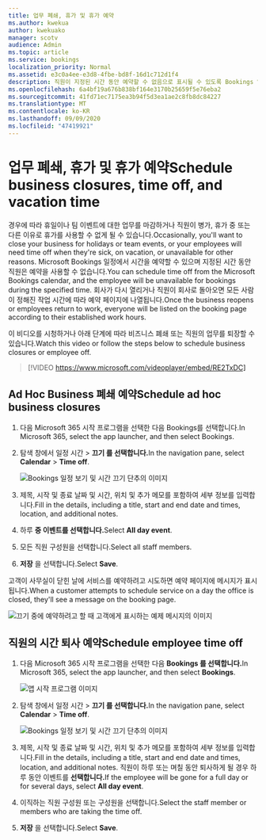 ```yaml
---
title: 업무 폐쇄, 휴가 및 휴가 예약
ms.author: kwekua
author: kwekuako
manager: scotv
audience: Admin
ms.topic: article
ms.service: bookings
localization_priority: Normal
ms.assetid: e3c0a4ee-e3d8-4fbe-bd8f-16d1c712d1f4
description: 직원이 지정된 시간 동안 예약할 수 없음으로 표시될 수 있도록 Bookings 일정에서 사무실 폐쇄 및 직원의 시간을 예약합니다.
ms.openlocfilehash: 6a4bf19a676b838bf164e3170b25659f5e76eba2
ms.sourcegitcommit: 41fd71ec7175ea3b94f5d3ea1ae2c8fb8dc84227
ms.translationtype: MT
ms.contentlocale: ko-KR
ms.lasthandoff: 09/09/2020
ms.locfileid: "47419921"
---
```

# <a name="schedule-business-closures-time-off-and-vacation-time"></a><span data-ttu-id="1d8e8-103">업무 폐쇄, 휴가 및 휴가 예약</span><span class="sxs-lookup"><span data-stu-id="1d8e8-103">Schedule business closures, time off, and vacation time</span></span>

<span data-ttu-id="1d8e8-104">경우에 따라 휴일이나 팀 이벤트에 대한 업무를 마감하거나 직원이 병가, 휴가 중 또는 다른 이유로 휴가를 사용할 수 없게 될 수 있습니다.</span><span class="sxs-lookup"><span data-stu-id="1d8e8-104">Occasionally, you'll want to close your business for holidays or team events, or your employees will need time off when they're sick, on vacation, or unavailable for other reasons.</span></span> <span data-ttu-id="1d8e8-105">Microsoft Bookings 일정에서 시간을 예약할 수 있으며 지정된 시간 동안 직원은 예약을 사용할 수 없습니다.</span><span class="sxs-lookup"><span data-stu-id="1d8e8-105">You can schedule time off from the Microsoft Bookings calendar, and the employee will be unavailable for bookings during the specified time.</span></span> <span data-ttu-id="1d8e8-106">회사가 다시 열리거나 직원이 회사로 돌아오면 모든 사람이 정해진 작업 시간에 따라 예약 페이지에 나열됩니다.</span><span class="sxs-lookup"><span data-stu-id="1d8e8-106">Once the business reopens or employees return to work, everyone will be listed on the booking page according to their established work hours.</span></span>

<span data-ttu-id="1d8e8-107">이 비디오를 시청하거나 아래 단계에 따라 비즈니스 폐쇄 또는 직원의 업무를 퇴장할 수 있습니다.</span><span class="sxs-lookup"><span data-stu-id="1d8e8-107">Watch this video or follow the steps below to schedule business closures or employee off.</span></span>

> [!VIDEO https://www.microsoft.com/videoplayer/embed/RE2TxDC]

## <a name="schedule-ad-hoc-business-closures"></a><span data-ttu-id="1d8e8-108">Ad Hoc Business 폐쇄 예약</span><span class="sxs-lookup"><span data-stu-id="1d8e8-108">Schedule ad hoc business closures</span></span>

1. <span data-ttu-id="1d8e8-109">다음 Microsoft 365 시작 프로그램을 선택한 다음 Bookings를 선택합니다.</span><span class="sxs-lookup"><span data-stu-id="1d8e8-109">In Microsoft 365, select the app launcher, and then select Bookings.</span></span>

1. <span data-ttu-id="1d8e8-110">탐색 창에서 일정  시간 \> **끄기 를 선택합니다.**</span><span class="sxs-lookup"><span data-stu-id="1d8e8-110">In the navigation pane, select **Calendar** \> **Time off**.</span></span>

   ![Bookings 일정 보기 및 시간 끄기 단추의 이미지](../media/bookings-calendar-timeoff.png)

1. <span data-ttu-id="1d8e8-112">제목, 시작 및 종료 날짜 및 시간, 위치 및 추가 메모를 포함하여 세부 정보를 입력합니다.</span><span class="sxs-lookup"><span data-stu-id="1d8e8-112">Fill in the details, including a title, start and end date and times, location, and additional notes.</span></span>

1. <span data-ttu-id="1d8e8-113">하루 **중 이벤트를 선택합니다.**</span><span class="sxs-lookup"><span data-stu-id="1d8e8-113">Select **All day event**.</span></span>

1. <span data-ttu-id="1d8e8-114">모든 직원 구성원을 선택합니다.</span><span class="sxs-lookup"><span data-stu-id="1d8e8-114">Select all staff members.</span></span>

1. <span data-ttu-id="1d8e8-115">**저장** 을 선택합니다.</span><span class="sxs-lookup"><span data-stu-id="1d8e8-115">Select **Save**.</span></span>

<span data-ttu-id="1d8e8-116">고객이 사무실이 닫힌 날에 서비스를 예약하려고 시도하면 예약 페이지에 메시지가 표시됩니다.</span><span class="sxs-lookup"><span data-stu-id="1d8e8-116">When a customer attempts to schedule service on a day the office is closed, they'll see a message on the booking page.</span></span>

   ![끄기 중에 예약하려고 할 때 고객에게 표시하는 예제 메시지의 이미지](../media/bookings-timeoff-message.png)

## <a name="schedule-employee-time-off"></a><span data-ttu-id="1d8e8-118">직원의 시간 퇴사 예약</span><span class="sxs-lookup"><span data-stu-id="1d8e8-118">Schedule employee time off</span></span>

1. <span data-ttu-id="1d8e8-119">다음 Microsoft 365 시작 프로그램을 선택한 다음 **Bookings 를 선택합니다.**</span><span class="sxs-lookup"><span data-stu-id="1d8e8-119">In Microsoft 365, select the app launcher, and then select **Bookings**.</span></span>

   ![앱 시작 프로그램 이미지](../media/bookings-applauncher.png)

1. <span data-ttu-id="1d8e8-121">탐색 창에서 일정  시간 \> **끄기 를 선택합니다.**</span><span class="sxs-lookup"><span data-stu-id="1d8e8-121">In the navigation pane, select **Calendar** \> **Time off**.</span></span>

   ![Bookings 일정 보기 및 시간 끄기 단추의 이미지](../media/bookings-calendar-timeoff.png)

1. <span data-ttu-id="1d8e8-123">제목, 시작 및 종료 날짜 및 시간, 위치 및 추가 메모를 포함하여 세부 정보를 입력합니다.</span><span class="sxs-lookup"><span data-stu-id="1d8e8-123">Fill in the details, including a title, start and end date and times, location, and additional notes.</span></span> <span data-ttu-id="1d8e8-124">직원이 하루 또는 며칠 동안 퇴사하게 될 경우 하루 동안 이벤트를 **선택합니다.**</span><span class="sxs-lookup"><span data-stu-id="1d8e8-124">If the employee will be gone for a full day or for several days, select **All day event**.</span></span>

1. <span data-ttu-id="1d8e8-125">이직하는 직원 구성원 또는 구성원을 선택합니다.</span><span class="sxs-lookup"><span data-stu-id="1d8e8-125">Select the staff member or members who are taking the time off.</span></span>

1. <span data-ttu-id="1d8e8-126">**저장** 을 선택합니다.</span><span class="sxs-lookup"><span data-stu-id="1d8e8-126">Select **Save**.</span></span>
